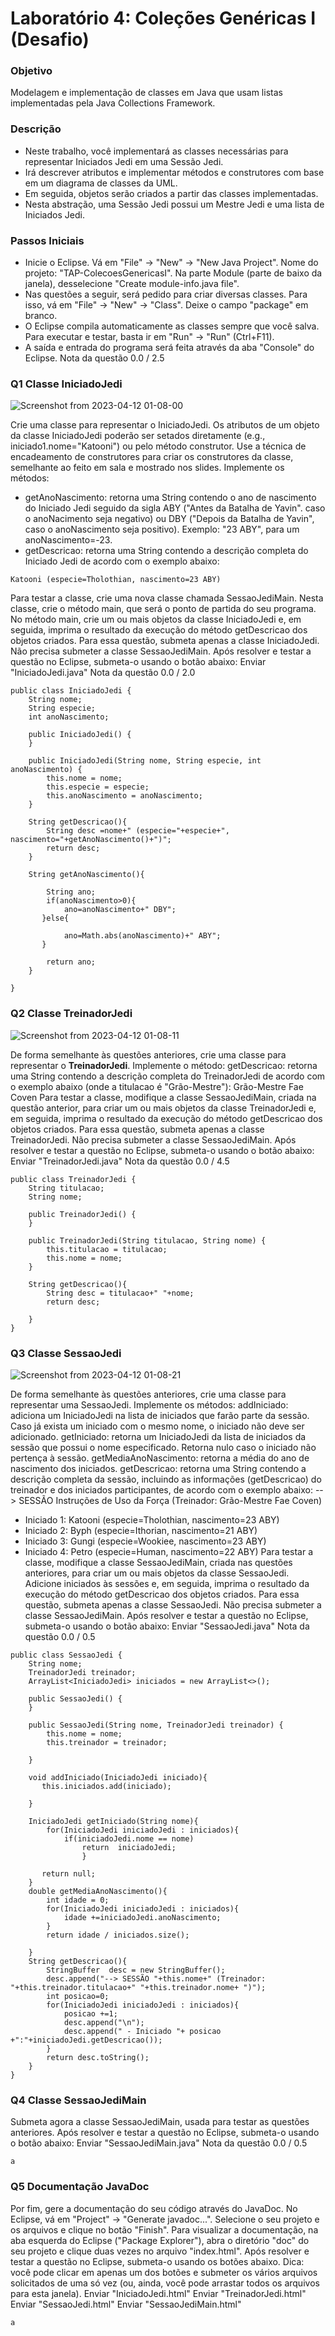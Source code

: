 # Laboratório 4: Coleções Genéricas I (Desafio)
### Objetivo
Modelagem e implementação de classes em Java que usam listas implementadas pela Java Collections Framework.
### Descrição
* Neste trabalho, você implementará as classes necessárias para representar Iniciados Jedi em uma Sessão Jedi.
* Irá descrever atributos e implementar métodos e construtores com base em um diagrama de classes da UML.
* Em seguida, objetos serão criados a partir das classes implementadas.
* Nesta abstração, uma Sessão Jedi possui um Mestre Jedi e uma lista de Iniciados Jedi.
### Passos Iniciais
* Inicie o Eclipse. Vá em "File" → "New" → "New Java Project". Nome do projeto: "TAP-ColecoesGenericasI".
Na parte Module (parte de baixo da janela), desselecione "Create module-info.java file".
* Nas questões a seguir, será pedido para criar diversas classes. Para isso, vá em "File" → "New" → "Class".
Deixe o campo "package" em branco.
* O Eclipse compila automaticamente as classes sempre que você salva. Para executar e testar, basta ir em "Run" → "Run" (Ctrl+F11).
* A saída e entrada do programa será feita através da aba "Console" do Eclipse.
Nota da questão 0.0 / 2.5
### Q1 Classe IniciadoJedi
![Screenshot from 2023-04-12 01-08-00](https://user-images.githubusercontent.com/33138839/231367469-86fbcc62-7f63-4d1a-b2bd-7db4fb129543.png)

Crie uma classe para representar o IniciadoJedi. Os atributos de um objeto da classe IniciadoJedi poderão ser setados diretamente (e.g., iniciado1.nome="Katooni") ou pelo método construtor. Use a técnica de encadeamento de construtores para criar os construtores da classe, semelhante ao feito em sala e mostrado nos slides.
Implemente os métodos:
* getAnoNascimento: retorna uma String contendo o ano de nascimento do Iniciado Jedi seguido da sigla ABY ("Antes da Batalha de Yavin". caso o anoNacimento seja negativo) ou DBY ("Depois da Batalha de Yavin", caso o anoNascimento seja positivo). Exemplo: "23 ABY", para um anoNascimento=-23.
* getDescricao: retorna uma String contendo a descrição completa do Iniciado Jedi de acordo com o exemplo abaixo:
```
Katooni (especie=Tholothian, nascimento=23 ABY)
```
Para testar a classe, crie uma nova classe chamada SessaoJediMain. Nesta classe, crie o método main, que será o ponto de partida do seu programa. No método main, crie um ou mais objetos da classe IniciadoJedi e, em seguida, imprima o resultado da execução do método getDescricao dos objetos criados.
Para essa questão, submeta apenas a classe IniciadoJedi. Não precisa submeter a classe SessaoJediMain.
Após resolver e testar a questão no Eclipse, submeta-o usando o botão abaixo:
Enviar "IniciadoJedi.java"
Nota da questão 0.0 / 2.0
```
public class IniciadoJedi {
    String nome;
    String especie;
    int anoNascimento;

    public IniciadoJedi() {
    }

    public IniciadoJedi(String nome, String especie, int anoNascimento) {
        this.nome = nome;
        this.especie = especie;
        this.anoNascimento = anoNascimento;
    }
       
    String getDescricao(){
        String desc =nome+" (especie="+especie+", nascimento="+getAnoNascimento()+")";   
        return desc;
    }
    
    String getAnoNascimento(){
        
        String ano;
        if(anoNascimento>0){
            ano=anoNascimento+" DBY";
       }else{
            
            ano=Math.abs(anoNascimento)+" ABY";
       }
   
        return ano;
    }
   
}

```
### Q2 Classe TreinadorJedi

![Screenshot from 2023-04-12 01-08-11](https://user-images.githubusercontent.com/33138839/231367466-1d7e2625-e2c4-486d-94ed-23eefd5b2747.png)

De forma semelhante às questões anteriores, crie uma classe para representar o <b>TreinadorJedi</b>.
Implemente o método:
getDescricao: retorna uma String contendo a descrição completa do TreinadorJedi de acordo com o exemplo abaixo (onde a titulacao é "Grão-Mestre"):
Grão-Mestre Fae Coven
Para testar a classe, modifique a classe SessaoJediMain, criada na questão anterior, para criar um ou mais objetos da classe TreinadorJedi e, em seguida, imprima o resultado da execução do método getDescricao dos objetos criados.
Para essa questão, submeta apenas a classe TreinadorJedi. Não precisa submeter a classe SessaoJediMain.
Após resolver e testar a questão no Eclipse, submeta-o usando o botão abaixo:
Enviar "TreinadorJedi.java"
Nota da questão 0.0 / 4.5
```
public class TreinadorJedi {
    String titulacao;
    String nome;

    public TreinadorJedi() {
    }

    public TreinadorJedi(String titulacao, String nome) {
        this.titulacao = titulacao;
        this.nome = nome;
    }
    
    String getDescricao(){
        String desc = titulacao+" "+nome;
        return desc;
        
    }
}
```
### Q3 Classe SessaoJedi

![Screenshot from 2023-04-12 01-08-21](https://user-images.githubusercontent.com/33138839/231367464-3a43e257-ba5d-40ff-8ee4-537b73f79518.png)

De forma semelhante às questões anteriores, crie uma classe para representar uma SessaoJedi.
Implemente os métodos:
addIniciado: adiciona um IniciadoJedi na lista de iniciados que farão parte da sessão. Caso já exista um iniciado com o mesmo nome, o iniciado não deve ser adicionado.
getIniciado: retorna um IniciadoJedi da lista de iniciados da sessão que possui o nome especificado. Retorna nulo caso o iniciado não pertença à sessão.
getMediaAnoNascimento: retorna a média do ano de nascimento dos iniciados.
getDescricao: retorna uma String contendo a descrição completa da sessão, incluindo as informações (getDescricao) do treinador e dos iniciados participantes, de acordo com o exemplo abaixo:
--> SESSÃO Instruções de Uso da Força (Treinador: Grão-Mestre Fae Coven)
  - Iniciado 1: Katooni (especie=Tholothian, nascimento=23 ABY)
  - Iniciado 2: Byph (especie=Ithorian, nascimento=21 ABY)
  - Iniciado 3: Gungi (especie=Wookiee, nascimento=23 ABY)
  - Iniciado 4: Petro (especie=Human, nascimento=22 ABY)
Para testar a classe, modifique a classe SessaoJediMain, criada nas questões anteriores, para criar um ou mais objetos da classe SessaoJedi. Adicione iniciados às sessões e, em seguida, imprima o resultado da execução do método getDescricao dos objetos criados.
Para essa questão, submeta apenas a classe SessaoJedi. Não precisa submeter a classe SessaoJediMain.
Após resolver e testar a questão no Eclipse, submeta-o usando o botão abaixo:
Enviar "SessaoJedi.java"
Nota da questão 0.0 / 0.5
```
public class SessaoJedi {
    String nome;
    TreinadorJedi treinador;
    ArrayList<IniciadoJedi> iniciados = new ArrayList<>();

    public SessaoJedi() {
    }

    public SessaoJedi(String nome, TreinadorJedi treinador) {
        this.nome = nome;
        this.treinador = treinador;
       
    }
    
    void addIniciado(IniciadoJedi iniciado){
       this.iniciados.add(iniciado);
        
    }
    
    IniciadoJedi getIniciado(String nome){
        for(IniciadoJedi iniciadoJedi : iniciados){
            if(iniciadoJedi.nome == nome)
                return  iniciadoJedi;
                }
       
       return null;
    }
    double getMediaAnoNascimento(){
        int idade = 0;
        for(IniciadoJedi iniciadoJedi : iniciados){
            idade +=iniciadoJedi.anoNascimento;
        }
        return idade / iniciados.size();
        
    }
    String getDescricao(){
        StringBuffer  desc = new StringBuffer();
        desc.append("--> SESSÃO "+this.nome+" (Treinador: "+this.treinador.titulacao+" "+this.treinador.nome+ ")");
        int posicao=0;
        for(IniciadoJedi iniciadoJedi : iniciados){
            posicao +=1;
            desc.append("\n");
            desc.append(" - Iniciado "+ posicao +":"+iniciadoJedi.getDescricao());
        }
        return desc.toString();      
    }
}
```
### Q4 Classe SessaoJediMain
Submeta agora a classe SessaoJediMain, usada para testar as questões anteriores.
Após resolver e testar a questão no Eclipse, submeta-o usando o botão abaixo:
Enviar "SessaoJediMain.java"
Nota da questão 0.0 / 0.5
```
a
```
### Q5 Documentação JavaDoc
Por fim, gere a documentação do seu código através do JavaDoc. No Eclipse, vá em "Project" → "Generate javadoc...". Selecione o seu projeto e os arquivos e clique no botão "Finish".
Para visualizar a documentação, na aba esquerda do Eclipse ("Package Explorer"), abra o diretório "doc" do seu projeto e clique duas vezes no arquivo "index.html".
Após resolver e testar a questão no Eclipse, submeta-o usando os botões abaixo.
Dica: você pode clicar em apenas um dos botões e submeter os vários arquivos solicitados de uma só vez (ou, ainda, você pode arrastar todos os arquivos para esta janela).
Enviar "IniciadoJedi.html" Enviar "TreinadorJedi.html" Enviar "SessaoJedi.html" Enviar "SessaoJediMain.html"
```
a
```
